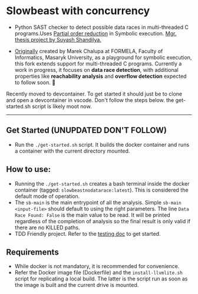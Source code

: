 # Slowbeast with concurrency

- Python SAST checker to detect possible data races in multi-threaded C programs.Uses [Partial order reduction](https://www.researchgate.net/publication/262352623_Optimal_Dynamic_Partial_Order_Reduction) in Symbolic execution. [Mgr. thesis project by Suyash Shandilya.](https://is.muni.cz/th/n9ib3/)

- [Originally](https://gitlab.com/mchalupa/slowbeast) created by Marek Chalupa at FORMELA, Faculty of Informatics, Masaryk University, as a playground for symbolic execution, this fork extends support for multi-threaded C programs. Currently a work in progress, it focuses on **data race detection**, with additional properties like **reachability analysis** and **overflow detection** expected to follow soon. 🙂  

Recently moved to devcontainer. To get started it should just be to clone and open a devcontainer in vscode. Don't follow the steps below. the get-started.sh script is likely moot now.

---

## Get Started (UNUPDATED DON'T FOLLOW)


- Run the `./get-started.sh` script. It builds the docker container and runs a container with the current directory mounted.

## How to use:

- Running the `./get-started.sh` creates a bash terminal inside the docker container (tagged: `slowbeastnodatarace:latest`). This is considered the default mode of operation. 
- The `sb-main` is the main entrypoint of all the analysis. Simple `sb-main <input-file>` should default to using the right parameters. The line `Data Race Found: False` is the main value to be read. It will be printed regardless of the completion of analysis so the final result is only valid if there are no KILLED paths.
- TDD Friendly project. Refer to the [testing doc](docs/Testing.md) to get started.
<!-- - `benchexec-dir\slowbeast.py` is the main file that will evaluate the output of the `sb-main <input file>` command when running [benchexec](https://github.com/sosy-lab/benchexec).  -->


## Requirements

- While docker is not mandatory, it is recommended for convenience.
- Refer the Docker image file (Dockerfile) and the `install-llvmlite.sh` script for replicating a local build. The latter is the script run as soon as the image is built and the current drive is mounted.
